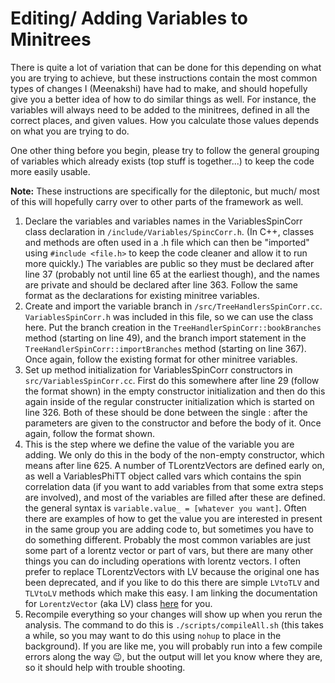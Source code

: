 # Editing/ Adding Variables to Minitrees
There is quite a lot of variation that can be done for this depending on what you are trying to achieve, but these instructions contain the most common types of changes I (Meenakshi) have had to make, and should hopefully give you a better idea of how to do similar things as well. For instance, the variables will always need to be added to the minitrees, defined in all the correct places, and given values. How you calculate those values depends on what you are trying to do.

One other thing before you begin, please try to follow the general grouping of variables which already exists (top stuff is together...) to keep the code more easily usable.

**Note:** These instructions are specifically for the dileptonic, but much/ most of this will hopefully carry over to other parts of the framework as well.

1.  Declare the variables and variables names in the VariablesSpinCorr class declaration in `/include/Variables/SpincCorr.h`. (In C++, classes and methods are often used in a .h file which can then be "imported" using `#include <file.h>` to keep the code cleaner and allow it to run more quickly.) The variables are public so they must be declared after line 37 (probably not until line 65 at the earliest though), and the names are private and should be declared after line 363. Follow the same format as the declarations for existing minitree variables.  
2.  Create and import the variable branch in `/src/TreeHandlersSpinCorr.cc`. `VariablesSpinCorr.h` was included in this file, so we can use the class here. Put the branch creation in the `TreeHandlerSpinCorr::bookBranches` method (starting on line 49), and the branch import statement in the `TreeHandlerSpinCorr::importBranches` method (starting on line 367). Once again, follow the existing format for other minitree variables. 
3.  Set up method initialization for VariablesSpinCorr constructors in `src/VariablesSpinCorr.cc`. First do this somewhere after line 29 (follow the format shown) in the empty constructor initialization and then do this again inside of the regular constructer initialization which is started on line 326. Both of these should be done between the single : after the parameters are given to the constructor and before the body of it. Once again, follow the format shown.
4.  This is the step where we define the value of the variable you are adding. We only do this in the body of the non-empty constructor, which means after line 625. A number of TLorentzVectors are defined early on, as well a VariablesPhiTT object called vars which contains the spin correlation data (if you want to add variables from that some extra steps are involved), and most of the variables are filled after these are defined. the general syntax is `variable.value_ = [whatever you want]`. Often there are examples of how to get the value you are interested in present in the same group you are adding code to, but sometimes you have to do something different. Probably the most common variables are just some part of a lorentz vector or part of vars, but there are many other things you can do including operations with lorentz vectors. I often prefer to replace TLorentzVectors with LV because the original one has been deprecated, and if you like to do this there are simple `LVtoTLV` and `TLVtoLV` methods which make this easy. I am linking the documentation for `LorentzVector` (aka LV) class [here](https://root.cern/doc/v616/LorentzVectorPage.html) for you.
5.  Recompile everything so your changes will show up when you rerun the analysis. The command to do this is `./scripts/compileAll.sh` (this takes a while, so you may want to do this using `nohup` to place in the background). If you are like me, you will probably run into a few compile errors along the way :wink:, but the output will let you know where they are, so it should help with trouble shooting.

